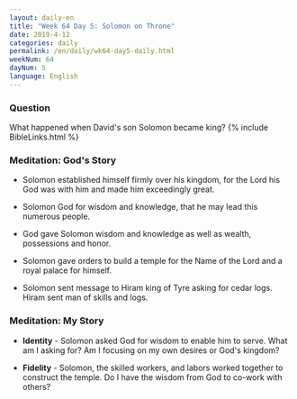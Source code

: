 ```yaml
---
layout: daily-en
title: "Week 64 Day 5: Solomon on Throne"
date: 2019-4-12 
categories: daily
permalink: /en/daily/wk64-day5-daily.html
weekNum: 64
dayNum: 5
language: English
---
```


### Question     
What happened when David's son Solomon became king?
{% include BibleLinks.html %} 

### Meditation: God's Story   
+ Solomon established himself firmly over his kingdom, for the Lord his God was with him and made him exceedingly great. 

+ Solomon God for wisdom and knowledge, that he may lead this numerous people. 

+ God gave Solomon wisdom and knowledge as well as wealth, possessions and honor. 

+ Solomon gave orders to build a temple for the Name of the Lord and a royal palace for himself. 

+ Solomon sent message to Hiram king of Tyre asking for cedar logs. Hiram sent man of skills and logs. 

### Meditation: My Story   
+ **Identity** - Solomon asked God for wisdom to enable him to serve. What am I asking for? Am I focusing on my own desires or God's kingdom? 

+ **Fidelity** - Solomon, the skilled workers, and labors worked together to construct the temple. Do I have the wisdom from God to co-work with others? 
